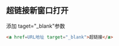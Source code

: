 <!--
 * @Description: 
 * @Version: 1.0
 * @Author: DaLao
 * @Email: dalao@xxx.com
 * @Date: 2021-04-04 16:33:48
 * @LastEditors: DaLao
 * @LastEditTime: 2021-11-07 00:51:56
-->


## 超链接新窗口打开

添加 taget="_blank"参数

```html
<a href=URL地址 target="_blank">超链接</a>
```